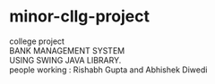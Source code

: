 # minor-cllg-project
college project
<BR>
BANK MANAGEMENT SYSTEM 
<BR>
USING SWING JAVA LIBRARY.
<br>
people working : Rishabh Gupta and Abhishek Diwedi